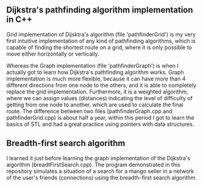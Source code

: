 ## Dijkstra's pathfinding algorithm implementation in C++
Grid implementation of Dijsktra's algorithm (file 'pathfinderGrid') is my very first intuitive implementation of any kind of pathfinding algorithms, which is capable of finding the shortest route on a grid, where it is only possible to move either horizontally or vertically.
<br>

Whereas the Graph implementation (file 'pathfinderGraph') is when I actually got to learn how Dijkstra's pathfinding algorithm works. Graph implementation is much more flexible, because it can have more than 4 different directions from one node to the others, and it is able to completely replace the grid implementation. Furthermore, it is a weighted algorithm, where we can assign values (distances) indicating the level of difficulty of getting from one node to another, which are used to calculate the final route. The difference between two files (pathfinderGraph.cpp and pathfinderGrid.cpp) is about half a year, within this period I got to learn the basics of STL and had a great practice using pointers with data structures.

## Breadth-first search algorithm
I learned it just before learning the graph implementation of the Dijkstra's algorithm (breadtFirstSearch.cpp). The program demonstrated in this repository simulates a situation of a search for a mango seller in a network of the user's friends (connections) using the breadth-first search algorithm.
